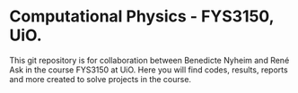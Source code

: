 # Computational Physics - FYS3150, UiO.

This git repository is for collaboration between Benedicte Nyheim and René Ask in the course FYS3150 at UiO. Here you will find codes, results, reports and more created to solve projects in the course.

